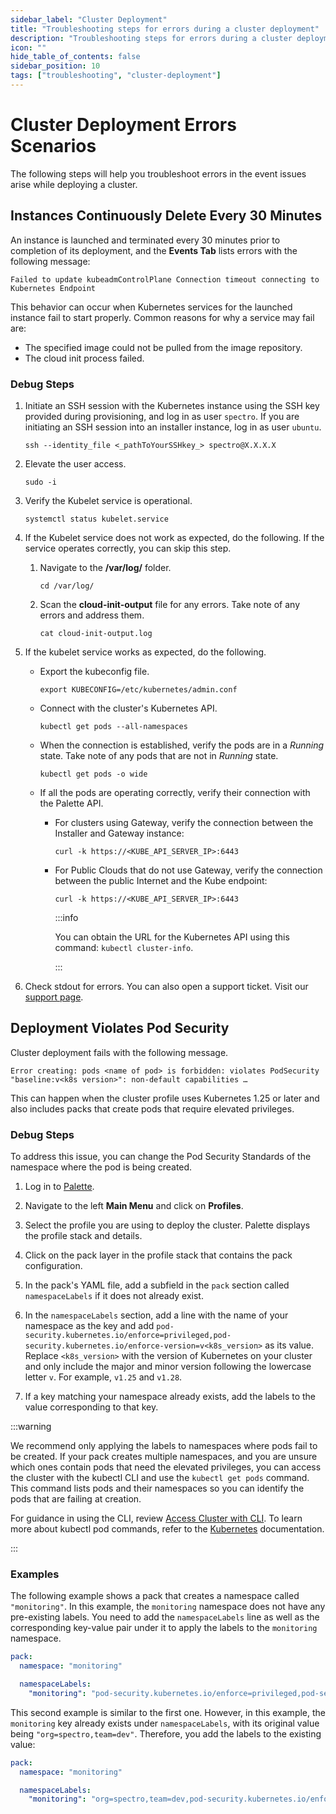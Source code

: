 ```yaml
---
sidebar_label: "Cluster Deployment"
title: "Troubleshooting steps for errors during a cluster deployment"
description: "Troubleshooting steps for errors during a cluster deployment."
icon: ""
hide_table_of_contents: false
sidebar_position: 10
tags: ["troubleshooting", "cluster-deployment"]
---
```


# Cluster Deployment Errors Scenarios

The following steps will help you troubleshoot errors in the event issues arise while deploying a cluster.

## Instances Continuously Delete Every 30 Minutes

An instance is launched and terminated every 30 minutes prior to completion of its deployment, and the **Events Tab**
lists errors with the following message:

```hideClipboard bash
Failed to update kubeadmControlPlane Connection timeout connecting to Kubernetes Endpoint
```

This behavior can occur when Kubernetes services for the launched instance fail to start properly. Common reasons for
why a service may fail are:

- The specified image could not be pulled from the image repository.
- The cloud init process failed.

### Debug Steps

1. Initiate an SSH session with the Kubernetes instance using the SSH key provided during provisioning, and log in as
   user `spectro`. If you are initiating an SSH session into an installer instance, log in as user `ubuntu`.

   ```shell
   ssh --identity_file <_pathToYourSSHkey_> spectro@X.X.X.X
   ```

2. Elevate the user access.

   ```shell
   sudo -i
   ```

3. Verify the Kubelet service is operational.

   ```shell
   systemctl status kubelet.service
   ```

4. If the Kubelet service does not work as expected, do the following. If the service operates correctly, you can skip
   this step.

   1. Navigate to the **/var/log/** folder.

      ```shell
      cd /var/log/
      ```

   2. Scan the **cloud-init-output** file for any errors. Take note of any errors and address them.
      ```
      cat cloud-init-output.log
      ```

5. If the kubelet service works as expected, do the following.

   - Export the kubeconfig file.

     ```shell
     export KUBECONFIG=/etc/kubernetes/admin.conf
     ```

   - Connect with the cluster's Kubernetes API.

     ```shell
     kubectl get pods --all-namespaces
     ```

   - When the connection is established, verify the pods are in a _Running_ state. Take note of any pods that are not in
     _Running_ state.

     ```shell
     kubectl get pods -o wide
     ```

   - If all the pods are operating correctly, verify their connection with the Palette API.

     - For clusters using Gateway, verify the connection between the Installer and Gateway instance:

       ```shell
       curl -k https://<KUBE_API_SERVER_IP>:6443
       ```

     - For Public Clouds that do not use Gateway, verify the connection between the public Internet and the Kube
       endpoint:

       ```shell
       curl -k https://<KUBE_API_SERVER_IP>:6443
       ```

       :::info

       You can obtain the URL for the Kubernetes API using this command: `kubectl cluster-info`.

       :::

6. Check stdout for errors. You can also open a support ticket. Visit our
   [support page](http://support.spectrocloud.io/).

## Deployment Violates Pod Security

Cluster deployment fails with the following message.

```
Error creating: pods <name of pod> is forbidden: violates PodSecurity "baseline:v<k8s version>": non-default capabilities …
```

This can happen when the cluster profile uses Kubernetes 1.25 or later and also includes packs that create pods that
require elevated privileges.

### Debug Steps

To address this issue, you can change the Pod Security Standards of the namespace where the pod is being created.

1. Log in to [Palette](https://console.spectrocloud.com).

2. Navigate to the left **Main Menu** and click on **Profiles**.

3. Select the profile you are using to deploy the cluster. Palette displays the profile stack and details.
4. Click on the pack layer in the profile stack that contains the pack configuration.

5. In the pack's YAML file, add a subfield in the `pack` section called `namespaceLabels` if it does not already exist.

6. In the `namespaceLabels` section, add a line with the name of your namespace as the key and add
   `pod-security.kubernetes.io/enforce=privileged,pod-security.kubernetes.io/enforce-version=v<k8s_version>` as its
   value. Replace `<k8s_version>` with the version of Kubernetes on your cluster and only include the major and minor
   version following the lowercase letter `v`. For example, `v1.25` and `v1.28`.
7. If a key matching your namespace already exists, add the labels to the value corresponding to that key.

:::warning

We recommend only applying the labels to namespaces where pods fail to be created. If your pack creates multiple
namespaces, and you are unsure which ones contain pods that need the elevated privileges, you can access the cluster
with the kubectl CLI and use the `kubectl get pods` command. This command lists pods and their namespaces so you can
identify the pods that are failing at creation.

For guidance in using the CLI, review
[Access Cluster with CLI](../clusters/cluster-management/palette-webctl.md#access-cluster-with-cli). To learn more about
kubectl pod commands, refer to the
[Kubernetes](https://kubernetes.io/docs/reference/generated/kubectl/kubectl-commands#get) documentation.

:::

### Examples

The following example shows a pack that creates a namespace called `"monitoring"`. In this example, the `monitoring`
namespace does not have any pre-existing labels. You need to add the `namespaceLabels` line as well as the corresponding
key-value pair under it to apply the labels to the `monitoring` namespace.

```yaml
pack:
  namespace: "monitoring"

  namespaceLabels:
    "monitoring": "pod-security.kubernetes.io/enforce=privileged,pod-security.kubernetes.io/enforce-version=v1.28"
```

This second example is similar to the first one. However, in this example, the `monitoring` key already exists under
`namespaceLabels`, with its original value being `"org=spectro,team=dev"`. Therefore, you add the labels to the existing
value:

```yaml
pack:
  namespace: "monitoring"

  namespaceLabels:
    "monitoring": "org=spectro,team=dev,pod-security.kubernetes.io/enforce=privileged,pod-security.kubernetes.io/enforce-version=v1.28"
```
